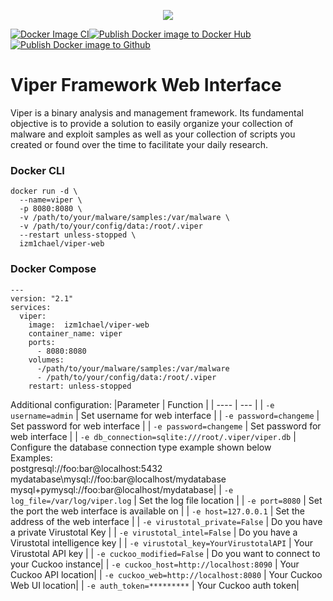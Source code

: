 

<p align="center">
  <img src="https://viper-framework.readthedocs.io/en/latest/_images/viper.png" />
</p>




[![Docker Image CI](https://github.com/izm1chael/viper-web-docker/actions/workflows/docker-image.yml/badge.svg)](https://github.com/izm1chael/viper-web-docker/actions/workflows/docker-image.yml)[![Publish Docker image to Docker Hub](https://github.com/izm1chael/viper-web-docker/actions/workflows/publish_dockerhub.yml/badge.svg)](https://github.com/izm1chael/viper-web-docker/actions/workflows/publish_dockerhub.yml)[![Publish Docker image to Github](https://github.com/izm1chael/viper-web-docker/actions/workflows/publish_github.yml/badge.svg)](https://github.com/izm1chael/viper-web-docker/actions/workflows/publish_github.yml)

  
  
# Viper Framework Web Interface

Viper is a binary analysis and management framework. Its fundamental objective is to provide a solution to easily organize your collection of malware and exploit samples as well as your collection of scripts you created or found over the time to facilitate your daily research.

### Docker CLI

    docker run -d \
      --name=viper \
      -p 8080:8080 \
      -v /path/to/your/malware/samples:/var/malware \
      -v /path/to/your/config/data:/root/.viper
      --restart unless-stopped \
      izm1chael/viper-web



### Docker Compose
```
---
version: "2.1"
services:
  viper:
    image:  izm1chael/viper-web
    container_name: viper
    ports:
      - 8080:8080
    volumes:
      -/path/to/your/malware/samples:/var/malware
      - /path/to/your/config/data:/root/.viper
    restart: unless-stopped
```
Additional configuration:
|Parameter | Function |
| ---- | --- |
| `-e username=admin` | Set username for web interface |
| `-e password=changeme` | Set password for web interface |
| `-e password=changeme` | Set password for web interface |
| `-e db_connection=sqlite:///root/.viper/viper.db` | Configure the database connection type example shown below <br/> Examples: <br/> postgresql://foo:bar@localhost:5432 <br/> mydatabase\mysql://foo:bar@localhost/mydatabase <br/> mysql+pymysql://foo:bar@localhost/mydatabase|
| `-e log_file=/var/log/viper.log` | Set the log file location |
| `-e port=8080` | Set the port the web interface is available on |
| `-e host=127.0.0.1` | Set the address of the web interface |
| `-e virustotal_private=False` | Do you have a private Virustotal Key |
| `-e virustotal_intel=False` | Do you have a Virustotal intelligence key |
| `-e virustotal_key=YourVirustotalAPI` | Your Virustotal API key |
| `-e cuckoo_modified=False` | Do you want to connect to your Cuckoo instance|
| `-e cuckoo_host=http://localhost:8090` | Your Cuckoo API location|
| `-e cuckoo_web=http://localhost:8080` | Your Cuckoo Web UI location|
| `-e auth_token=*********` | Your Cuckoo auth token|
